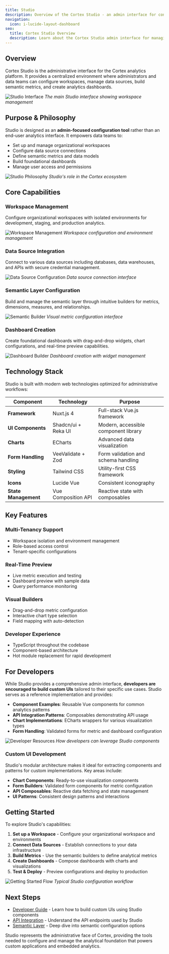 ```yaml
---
title: Studio
description: Overview of the Cortex Studio - an admin interface for configuring semantic metrics, data models, and dashboards.
navigation:
  icon: i-lucide-layout-dashboard
seo:
  title: Cortex Studio Overview
  description: Learn about the Cortex Studio admin interface for managing workspaces, data sources, metrics, and dashboards.
---
```


## Overview

Cortex Studio is the administrative interface for the Cortex analytics platform. It provides a centralized environment where administrators and data teams can configure workspaces, manage data sources, build semantic metrics, and create analytics dashboards.

![Studio Interface](placeholder://studio-main-interface.png)
*The main Studio interface showing workspace management*

## Purpose & Philosophy

Studio is designed as an **admin-focused configuration tool** rather than an end-user analytics interface. It empowers data teams to:

- Set up and manage organizational workspaces
- Configure data source connections  
- Define semantic metrics and data models
- Build foundational dashboards
- Manage user access and permissions

![Studio Philosophy](placeholder://studio-philosophy-diagram.png)
*Studio's role in the Cortex ecosystem*

## Core Capabilities

### Workspace Management
Configure organizational workspaces with isolated environments for development, staging, and production analytics.

![Workspace Management](placeholder://workspace-management-interface.png)
*Workspace configuration and environment management*

### Data Source Integration
Connect to various data sources including databases, data warehouses, and APIs with secure credential management.

![Data Source Configuration](placeholder://data-source-setup.png)
*Data source connection interface*

### Semantic Layer Configuration
Build and manage the semantic layer through intuitive builders for metrics, dimensions, measures, and relationships.

![Semantic Builder](placeholder://semantic-metric-builder.png)
*Visual metric configuration interface*

### Dashboard Creation
Create foundational dashboards with drag-and-drop widgets, chart configurations, and real-time preview capabilities.

![Dashboard Builder](placeholder://dashboard-builder-interface.png)
*Dashboard creation with widget management*

## Technology Stack

Studio is built with modern web technologies optimized for administrative workflows:

| Component | Technology | Purpose |
|-----------|------------|---------|
| **Framework** | Nuxt.js 4 | Full-stack Vue.js framework |
| **UI Components** | Shadcn/ui + Reka UI | Modern, accessible component library |
| **Charts** | ECharts | Advanced data visualization |
| **Form Handling** | VeeValidate + Zod | Form validation and schema handling |
| **Styling** | Tailwind CSS | Utility-first CSS framework |
| **Icons** | Lucide Vue | Consistent iconography |
| **State Management** | Vue Composition API | Reactive state with composables |

## Key Features

### Multi-Tenancy Support
- Workspace isolation and environment management
- Role-based access control
- Tenant-specific configurations

### Real-Time Preview
- Live metric execution and testing
- Dashboard preview with sample data
- Query performance monitoring

### Visual Builders
- Drag-and-drop metric configuration
- Interactive chart type selection
- Field mapping with auto-detection

### Developer Experience
- TypeScript throughout the codebase
- Component-based architecture
- Hot module replacement for rapid development

## For Developers

While Studio provides a comprehensive admin interface, **developers are encouraged to build custom UIs** tailored to their specific use cases. Studio serves as a reference implementation and provides:

- **Component Examples**: Reusable Vue components for common analytics patterns
- **API Integration Patterns**: Composables demonstrating API usage
- **Chart Implementations**: ECharts wrappers for various visualization types
- **Form Handling**: Validated forms for metric and dashboard configuration

![Developer Resources](placeholder://developer-resources-overview.png)
*How developers can leverage Studio components*

### Custom UI Development

Studio's modular architecture makes it ideal for extracting components and patterns for custom implementations. Key areas include:

- **Chart Components**: Ready-to-use visualization components
- **Form Builders**: Validated form components for metric configuration  
- **API Composables**: Reactive data fetching and state management
- **UI Patterns**: Consistent design patterns and interactions

## Getting Started

To explore Studio's capabilities:

1. **Set up a Workspace** - Configure your organizational workspace and environments
2. **Connect Data Sources** - Establish connections to your data infrastructure
3. **Build Metrics** - Use the semantic builders to define analytical metrics
4. **Create Dashboards** - Compose dashboards with charts and visualizations
5. **Test & Deploy** - Preview configurations and deploy to production

![Getting Started Flow](placeholder://studio-getting-started-flow.png)
*Typical Studio configuration workflow*

## Next Steps

- [Developer Guide](./2.developer-guide.md) - Learn how to build custom UIs using Studio components
- [API Integration](../4.api/) - Understand the API endpoints used by Studio
- [Semantic Layer](../3.semantics/) - Deep dive into semantic configuration options

Studio represents the administrative face of Cortex, providing the tools needed to configure and manage the analytical foundation that powers custom applications and embedded analytics.